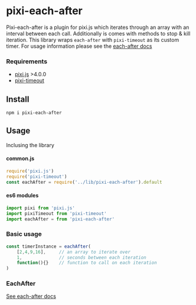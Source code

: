 # pixi-each-after

Pixi-each-after is a plugin for pixi.js which iterates through an array with an interval between each call. Additionally is comes with methods to stop & kill iteration.
This library wraps `each-after` with `pixi-timeout` as its custom timer. For usage information please see the [each-after docs](https://github.com/brenwell/each-after)

### Requirements

* [pixi.js](https://github.com/pixijs/pixi.js) >4.0.0
* [pixi-timeout](https://github.com/brenwell/pixi-timeout)

## Install

```shell
npm i pixi-each-after
```

## Usage

Inclusing the library

#### common.js

```js
require('pixi.js')
require('pixi-timeout')
const eachAfter = require('../lib/pixi-each-after').default
```

#### es6 modules

```js
import pixi from 'pixi.js'
import pixiTimeout from 'pixi-timeout'
import eachAfter = from 'pixi-each-after'
```

### Basic usage

```js
const timerInstance = eachAfter(
    [2,4,9,16],     // an array to iterate over
    1,              // seconds between each iteration
    function(){}    // function to call on each iteration
)
```

### EachAfter

[See each-after docs](https://github.com/brenwell/each-after)